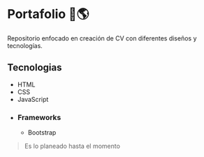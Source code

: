 # Portafolio 🛒🌎

Repositorio enfocado en creación de CV con diferentes diseños y tecnologías.
<br/>

## Tecnologias
+ HTML
+ CSS
+ JavaScript
+ ### Frameworks
  + Bootstrap

> Es lo planeado hasta el momento
